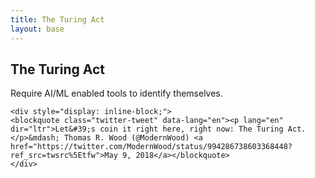 ```yaml
---
title: The Turing Act
layout: base
---
```


<section>
    <h1>The Turing Act</h1>
    <p>Require AI/ML enabled tools to identify themselves.</p>

    <div style="display: inline-block;">
    <blockquote class="twitter-tweet" data-lang="en"><p lang="en" dir="ltr">Let&#39;s coin it right here, right now: The Turing Act.</p>&mdash; Thomas R. Wood (@ModernWood) <a href="https://twitter.com/ModernWood/status/994286738603368448?ref_src=twsrc%5Etfw">May 9, 2018</a></blockquote>
    </div>

</section>
<script async src="https://platform.twitter.com/widgets.js" charset="utf-8"></script>

